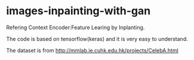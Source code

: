 # images-inpainting-with-gan
Refering Context Encoder:Feature Learing by Inplanting.

The code is based on tensorflow(keras) and it is very easy to understand.

The dataset is from http://mmlab.ie.cuhk.edu.hk/projects/CelebA.html
